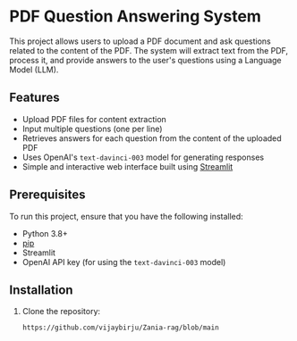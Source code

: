# PDF Question Answering System

This project allows users to upload a PDF document and ask questions related to the content of the PDF. The system will extract text from the PDF, process it, and provide answers to the user's questions using a Language Model (LLM).

## Features

- Upload PDF files for content extraction
- Input multiple questions (one per line)
- Retrieves answers for each question from the content of the uploaded PDF
- Uses OpenAI's `text-davinci-003` model for generating responses
- Simple and interactive web interface built using [Streamlit](https://streamlit.io/)

## Prerequisites

To run this project, ensure that you have the following installed:

- Python 3.8+
- [pip](https://pip.pypa.io/en/stable/installation/)
- Streamlit
- OpenAI API key (for using the `text-davinci-003` model)

## Installation

1. Clone the repository:

   ```bash
   https://github.com/vijaybirju/Zania-rag/blob/main
